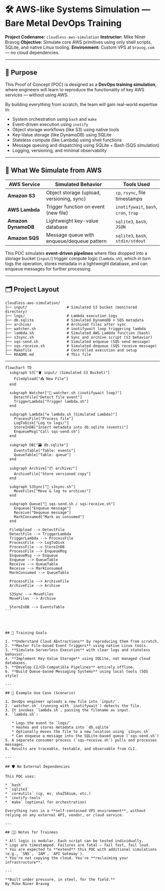 # 🛠️ AWS-like Systems Simulation — Bare Metal DevOps Training

**Project Codename:** `cloudless-aws-simulation`
**Instructor:** Mike Niner Bravog
**Objective:** Simulate core AWS primitives using only shell scripts, SQLite, and native Linux tooling.
**Environment:** Custom VPS at `bravog.com` — no cloud dependencies.

---

## 🧭 Purpose

This Proof of Concept (POC) is designed as a **DevOps training simulation**, where engineers will learn to reproduce the functionality of key AWS services — without using AWS.

By building everything from scratch, the team will gain real-world expertise in:

* System orchestration using `bash` and `make`
* Event-driven execution using `inotify`
* Object storage workflows (like S3) using native tools
* Key-Value storage (like DynamoDB) using SQLite
* Stateless compute (like Lambda) using shell functions
* Message queuing and dispatching using SQLite + Bash (SQS simulation)
* Logging, versioning, and minimal observability

---

## 🔧 What We Simulate from AWS

| AWS Service         | Simulated Behavior                         | Tools Used                            |
| ------------------- | ------------------------------------------ | ------------------------------------- |
| **Amazon S3**       | Object storage (upload, versioning, sync)  | `cp`, `rsync`, file timestamps        |
| **AWS Lambda**      | Trigger function on event (new file)       | `inotifywait`, `bash`, `cron`, `trap` |
| **Amazon DynamoDB** | Lightweight key-value database             | `sqlite3`, `bash`, `JSON`             |
| **Amazon SQS**      | Message queue with enqueue/dequeue pattern | `sqlite3`, `bash`, `stdin/stdout`     |

This POC simulates **event-driven pipelines** where files dropped into a storage bucket (`input/`) trigger compute logic (`lambda.sh`), which in turn logs the operation, stores metadata in a lightweight database, and can enqueue messages for further processing.

---

## 🗂️ Project Layout

```
cloudless-aws-simulation/
├── input/                  # Simulated S3 bucket (monitored directory)
├── logs/                   # Lambda execution logs
├── db.sqlite               # Simulated DynamoDB + SQS metadata
├── archive/                # Archived files after sync
├── watcher.sh              # inotifywait loop triggering lambda
├── lambda.sh               # Simulated AWS Lambda function (bash)
├── s3sync.sh               # Sync and archive script (S3 behavior)
├── sqs-send.sh             # Simulated enqueue (SQS send message)
├── sqs-receive.sh          # Simulated dequeue (SQS receive message)
├── Makefile                # Controlled execution and setup
└── README.md               # This file
```

---

````mermaid
flowchart TD
  subgraph S3["🪣 input/ (Simulated S3 Bucket)"]
    FileUpload["📤 New File"]
  end

  subgraph Watcher["📡 watcher.sh (inotifywait loop)"]
    DetectFile["Detect file event"]
    TriggerLambda["Trigger lambda.sh"]
  end

  subgraph Lambda["⚙️ lambda.sh (Simulated Lambda)"]
    ProcessFile["Process file"]
    LogToDisk["Log to logs/"]
    StoreInDB["Insert metadata into db.sqlite (events)"]
    EnqueueMsg["Call sqs-send.sh"]
  end

  subgraph DB["🗃️ db.sqlite"]
    EventsTable["Table: events"]
    QueueTable["Table: queue"]
  end

  subgraph Archive["📦 archive/"]
    ArchiveFile["Store versioned copy"]
  end

  subgraph S3Sync["🔁 s3sync.sh"]
    MoveFiles["Move & log to archive/"]
  end

  subgraph Queue["📨 sqs-send.sh / sqs-receive.sh"]
    Enqueue["Enqueue message"]
    Receive["Dequeue message"]
    MarkConsumed["Mark as consumed"]
  end

  FileUpload --> DetectFile
  DetectFile --> TriggerLambda
  TriggerLambda --> ProcessFile
  ProcessFile --> LogToDisk
  ProcessFile --> StoreInDB
  ProcessFile --> EnqueueMsg
  EnqueueMsg --> Enqueue
  Enqueue --> QueueTable
  Receive --> QueueTable
  Receive --> MarkConsumed
  MarkConsumed --> QueueTable

  ProcessFile --> ArchiveFile
  ArchiveFile --> Archive

  S3Sync --> MoveFiles
  MoveFiles --> Archive

  StoreInDB --> EventsTable
```




## 🎯 Training Goals

1. **Understand Cloud Abstractions** by reproducing them from scratch.
2. **Master File-based Event Triggers** using native Linux tools.
3. **Simulate Serverless Execution** with clear logs and stateless behavior.
4. **Implement Key-Value Storage** using SQLite, not managed cloud databases.
5. **Develop CI/CD-Compatible Pipelines** entirely offline.
6. **Build Queue-based Messaging Systems** using local tools (SQS style)

---

## 🧪 Example Use Case (Scenario)

1. DevOps engineer uploads a new file into `input/`.
2. `watcher.sh` (running with `inotifywait`) detects the file.
3. It invokes `lambda.sh`, passing the filename as input.
4. `lambda.sh`:

   * Logs the event to `logs/`
   * Hashes and stores metadata into `db.sqlite`
   * Optionally moves the file to a new location using `s3sync.sh`
   * Can enqueue a message into the SQLite-based queue (`sqs-send.sh`)
5. A separate consumer process (`sqs-receive.sh`) pulls and processes messages.
6. Results are traceable, testable, and observable from CLI.

---

## 🛡️ No External Dependencies

This POC uses:

* `bash`
* `sqlite3`
* `coreutils` (cp, mv, sha256sum, etc.)
* `inotify-tools`
* `make` (optional for orchestration)

Everything runs in a **self-contained VPS environment**, without relying on any external API, vendor, or cloud service.

---

## 👨‍🏫 Notes for Trainees

* All logic is modular. Each script can be tested individually.
* Logs are timestamped. Failures are fatal — fail fast, fail loud.
* You are expected to **extend** this POC with additional simulations (e.g., `SNS`, `IAM`, `API Gateway`).
* You're not copying the cloud. You're **reclaiming your infrastructure**.

---

**Built under pressure, in steel, for the field.**
By Mike Niner Bravog
